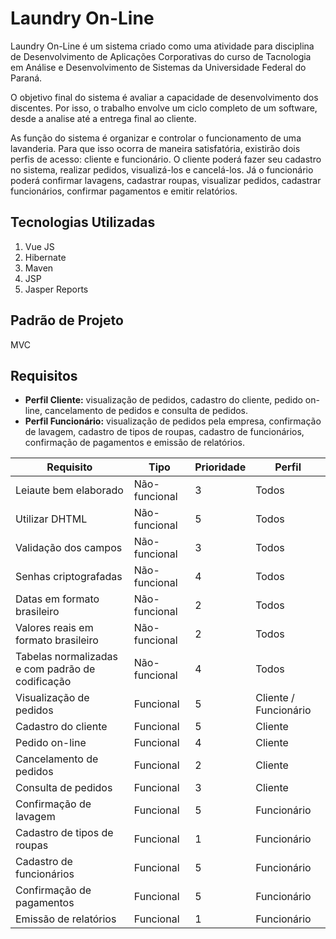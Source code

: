# Laundry On-Line

Laundry On-Line é um sistema criado como uma atividade para disciplina de Desenvolvimento de Aplicações Corporativas do curso de Tacnologia em Análise e Desenvolvimento de Sistemas da Universidade Federal do Paraná.

O objetivo final do sistema é avaliar a capacidade de desenvolvimento dos discentes. Por isso, o trabalho envolve um ciclo completo de um software, desde a analise até a entrega final ao cliente.

As função do sistema é organizar e controlar o funcionamento de uma lavanderia. Para que isso ocorra de maneira satisfatória, existirão dois perfis de acesso: cliente e funcionário. O cliente poderá fazer seu cadastro no sistema, realizar pedidos, visualizá-los e cancelá-los. Já o funcionário poderá confirmar lavagens, cadastrar roupas, visualizar pedidos, cadastrar funcionários, confirmar pagamentos e emitir relatórios.

## Tecnologias Utilizadas
 1. Vue JS
 2. Hibernate
 3. Maven
 4. JSP
 5. Jasper Reports

## Padrão de Projeto
MVC

## Requisitos

 - **Perfil Cliente:** visualização de pedidos, cadastro do cliente, pedido on-line, cancelamento de pedidos e consulta de pedidos.
  - **Perfil Funcionário:** visualização de pedidos pela empresa, confirmação de lavagem, cadastro de tipos de roupas, cadastro de
   funcionários, confirmação de pagamentos e emissão de relatórios.

| Requisito | Tipo | Prioridade | Perfil |
|-----------|------|------------|--------|
| Leiaute bem elaborado | Não-funcional | 3 | Todos |
| Utilizar DHTML | Não-funcional | 5 | Todos |
| Validação dos campos | Não-funcional | 3 | Todos |
| Senhas criptografadas | Não-funcional | 4 | Todos |
| Datas em formato brasileiro | Não-funcional | 2 | Todos |
| Valores reais em formato brasileiro | Não-funcional | 2 | Todos |
| Tabelas normalizadas e com padrão de codificação | Não-funcional | 4 | Todos |
| Visualização de pedidos | Funcional | 5 | Cliente / Funcionário |
| Cadastro do cliente | Funcional | 5 | Cliente |
| Pedido on-line | Funcional | 4 | Cliente |
| Cancelamento de pedidos | Funcional | 2 | Cliente |
| Consulta de pedidos | Funcional | 3 | Cliente |
| Confirmação de lavagem | Funcional | 5 | Funcionário |
| Cadastro de tipos de roupas | Funcional | 1 | Funcionário |
| Cadastro de funcionários | Funcional | 5 | Funcionário |
| Confirmação de pagamentos | Funcional | 5 | Funcionário |
| Emissão de relatórios | Funcional | 1 | Funcionário |
